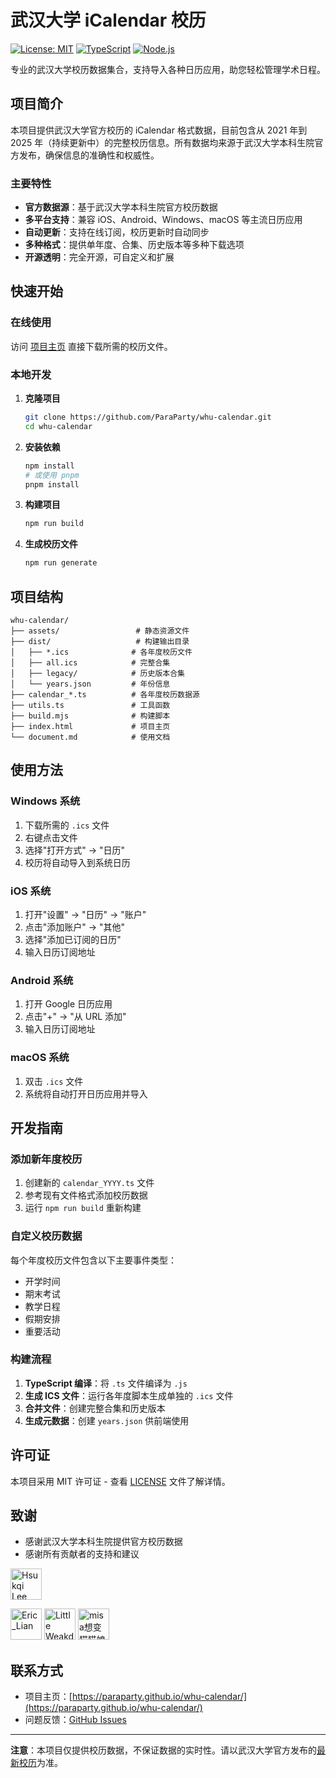 # 武汉大学 iCalendar 校历

[![License: MIT](https://img.shields.io/badge/License-MIT-yellow.svg)](https://opensource.org/licenses/MIT)
[![TypeScript](https://img.shields.io/badge/TypeScript-5.9.2-blue.svg)](https://www.typescriptlang.org/)
[![Node.js](https://img.shields.io/badge/Node.js-ES%20Modules-green.svg)](https://nodejs.org/)

专业的武汉大学校历数据集合，支持导入各种日历应用，助您轻松管理学术日程。

## 项目简介

本项目提供武汉大学官方校历的 iCalendar 格式数据，目前包含从 2021 年到 2025 年（持续更新中）的完整校历信息。所有数据均来源于武汉大学本科生院官方发布，确保信息的准确性和权威性。

### 主要特性

- **官方数据源**：基于武汉大学本科生院官方校历数据
- **多平台支持**：兼容 iOS、Android、Windows、macOS 等主流日历应用
- **自动更新**：支持在线订阅，校历更新时自动同步
- **多种格式**：提供单年度、合集、历史版本等多种下载选项
- **开源透明**：完全开源，可自定义和扩展

## 快速开始

### 在线使用

访问 [项目主页](https://paraparty.github.io/whu-calendar/) 直接下载所需的校历文件。

### 本地开发

1. **克隆项目**
   ```bash
   git clone https://github.com/ParaParty/whu-calendar.git
   cd whu-calendar
   ```

2. **安装依赖**
   ```bash
   npm install
   # 或使用 pnpm
   pnpm install
   ```

3. **构建项目**
   ```bash
   npm run build
   ```

4. **生成校历文件**
   ```bash
   npm run generate
   ```

## 项目结构

```
whu-calendar/
├── assets/                 # 静态资源文件
├── dist/                   # 构建输出目录
│   ├── *.ics              # 各年度校历文件
│   ├── all.ics            # 完整合集
│   ├── legacy/            # 历史版本合集
│   └── years.json         # 年份信息
├── calendar_*.ts          # 各年度校历数据源
├── utils.ts               # 工具函数
├── build.mjs              # 构建脚本
├── index.html             # 项目主页
└── document.md            # 使用文档
```

## 使用方法

### Windows 系统

1. 下载所需的 `.ics` 文件
2. 右键点击文件
3. 选择"打开方式" → "日历"
4. 校历将自动导入到系统日历

### iOS 系统

1. 打开"设置" → "日历" → "账户"
2. 点击"添加账户" → "其他"
3. 选择"添加已订阅的日历"
4. 输入日历订阅地址

### Android 系统

1. 打开 Google 日历应用
2. 点击"+" → "从 URL 添加"
3. 输入日历订阅地址

### macOS 系统

1. 双击 `.ics` 文件
2. 系统将自动打开日历应用并导入

## 开发指南

### 添加新年度校历

1. 创建新的 `calendar_YYYY.ts` 文件
2. 参考现有文件格式添加校历数据
3. 运行 `npm run build` 重新构建

### 自定义校历数据

每个年度校历文件包含以下主要事件类型：

- 开学时间
- 期末考试
- 教学日程
- 假期安排
- 重要活动

### 构建流程

1. **TypeScript 编译**：将 `.ts` 文件编译为 `.js`
2. **生成 ICS 文件**：运行各年度脚本生成单独的 `.ics` 文件
3. **合并文件**：创建完整合集和历史版本
4. **生成元数据**：创建 `years.json` 供前端使用

## 许可证

本项目采用 MIT 许可证 - 查看 [LICENSE](LICENSE) 文件了解详情。

## 致谢

- 感谢武汉大学本科生院提供官方校历数据
- 感谢所有贡献者的支持和建议

<!--GAMFC_DELIMITER--><a href="https://github.com/HsukqiLee" title="Hsukqi Lee"><img src="https://avatars.githubusercontent.com/u/79034142?v=4" width="50;" alt="Hsukqi Lee"/></a>
<a href="https://github.com/ExerciseBook" title="Eric_Lian"><img src="https://avatars.githubusercontent.com/u/6327311?v=4" width="50;" alt="Eric_Lian"/></a>
<a href="https://github.com/little-weakduck" title="Little Weakduck"><img src="https://avatars.githubusercontent.com/u/83490374?v=4" width="50;" alt="Little Weakduck"/></a>
<a href="https://github.com/misakayuuki" title="misa想变猫猫娘"><img src="https://avatars.githubusercontent.com/u/45150398?v=4" width="50;" alt="misa想变猫猫娘"/></a><!--GAMFC_DELIMITER_END-->

## 联系方式

- 项目主页：[https://paraparty.github.io/whu-calendar/](https://paraparty.github.io/whu-calendar/)
- 问题反馈：[GitHub Issues](https://github.com/ParaParty/whu-calendar/issues)

---

**注意**：本项目仅提供校历数据，不保证数据的实时性。请以武汉大学官方发布的[最新校历](https://uc.whu.edu.cn/xl.htm)为准。

